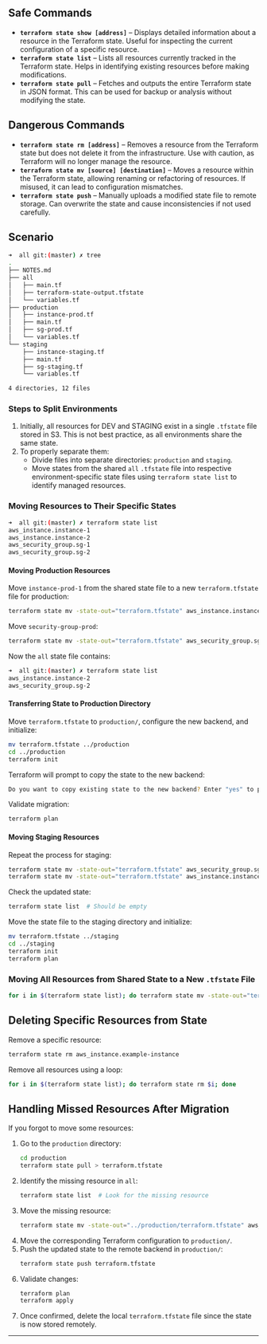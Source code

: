 ## Safe Commands  
- **`terraform state show [address]`** – Displays detailed information about a resource in the Terraform state. Useful for inspecting the current configuration of a specific resource.  
- **`terraform state list`** – Lists all resources currently tracked in the Terraform state. Helps in identifying existing resources before making modifications.  
- **`terraform state pull`** – Fetches and outputs the entire Terraform state in JSON format. This can be used for backup or analysis without modifying the state.  

## Dangerous Commands  
- **`terraform state rm [address]`** – Removes a resource from the Terraform state but does not delete it from the infrastructure. Use with caution, as Terraform will no longer manage the resource.  
- **`terraform state mv [source] [destination]`** – Moves a resource within the Terraform state, allowing renaming or refactoring of resources. If misused, it can lead to configuration mismatches.  
- **`terraform state push`** – Manually uploads a modified state file to remote storage. Can overwrite the state and cause inconsistencies if not used carefully.  

## Scenario  
```bash
➜  all git:(master) ✗ tree
.
├── NOTES.md
├── all
│   ├── main.tf
│   ├── terraform-state-output.tfstate
│   └── variables.tf
├── production
│   ├── instance-prod.tf
│   ├── main.tf
│   ├── sg-prod.tf
│   └── variables.tf
└── staging
    ├── instance-staging.tf
    ├── main.tf
    ├── sg-staging.tf
    └── variables.tf

4 directories, 12 files
```

### Steps to Split Environments
1. Initially, all resources for DEV and STAGING exist in a single `.tfstate` file stored in S3. This is not best practice, as all environments share the same state.
2. To properly separate them:
    - Divide files into separate directories: `production` and `staging`.
    - Move states from the shared `all` `.tfstate` file into respective environment-specific state files using `terraform state list` to identify managed resources.

### Moving Resources to Their Specific States
```bash
➜  all git:(master) ✗ terraform state list
aws_instance.instance-1
aws_instance.instance-2
aws_security_group.sg-1
aws_security_group.sg-2
```

#### Moving Production Resources
Move `instance-prod-1` from the shared state file to a new `terraform.tfstate` file for production:
```bash
terraform state mv -state-out="terraform.tfstate" aws_instance.instance-1 aws_instance.instance-1
```
Move `security-group-prod`:
```bash
terraform state mv -state-out="terraform.tfstate" aws_security_group.sg-1 aws_security_group.sg-1
```
Now the `all` state file contains:
```bash
➜  all git:(master) ✗ terraform state list
aws_instance.instance-2
aws_security_group.sg-2
```

#### Transferring State to Production Directory
Move `terraform.tfstate` to `production/`, configure the new backend, and initialize:
```bash
mv terraform.tfstate ../production
cd ../production
terraform init
```
Terraform will prompt to copy the state to the new backend:
```bash
Do you want to copy existing state to the new backend? Enter "yes" to proceed.
```
Validate migration:
```bash
terraform plan
```

#### Moving Staging Resources
Repeat the process for staging:
```bash
terraform state mv -state-out="terraform.tfstate" aws_security_group.sg-2 aws_security_group.sg-2
terraform state mv -state-out="terraform.tfstate" aws_instance.instance-2 aws_instance.instance-2
```
Check the updated state:
```bash
terraform state list  # Should be empty
```
Move the state file to the staging directory and initialize:
```bash
mv terraform.tfstate ../staging
cd ../staging
terraform init
terraform plan
```

### Moving All Resources from Shared State to a New `.tfstate` File
```bash
for i in $(terraform state list); do terraform state mv -state-out="terraform.tfstate" $i $i; done
```

## Deleting Specific Resources from State
Remove a specific resource:
```bash
terraform state rm aws_instance.example-instance
```
Remove all resources using a loop:
```bash
for i in $(terraform state list); do terraform state rm $i; done
```

## Handling Missed Resources After Migration
If you forgot to move some resources:
1. Go to the `production` directory:
    ```bash
    cd production
    terraform state pull > terraform.tfstate
    ```
2. Identify the missing resource in `all`:
    ```bash
    terraform state list  # Look for the missing resource
    ```
3. Move the missing resource:
    ```bash
    terraform state mv -state-out="../production/terraform.tfstate" aws_security_group.sg-forgotten aws_security_group.sg-forgotten
    ```
4. Move the corresponding Terraform configuration to `production/`.
5. Push the updated state to the remote backend in `production/`:
    ```bash
    terraform state push terraform.tfstate
    ```
6. Validate changes:
    ```bash
    terraform plan
    terraform apply
    ```
7. Once confirmed, delete the local `terraform.tfstate` file since the state is now stored remotely.

---

